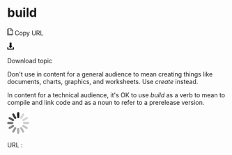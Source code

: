 # build

![Copy URL](media/build/Copy.png)
Copy URL

![Download](media/build/Download.png)

Download topic

Don't use
in content for a general audience to mean creating things like
documents, charts, graphics, and worksheets. Use *create* instead. 

In content for a technical audience, it's OK to use *build* as a verb to mean to compile and link code and as a noun to refer to a prerelease version.

![In progress](media/build/activity-large.gif)

URL :
